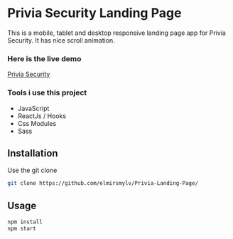# Privia Security Landing Page

This is a mobile, tablet and desktop responsive landing page app for Privia Security. It has nice scroll animation.

### Here is the live demo

[Privia Security](https://privia-landing-page.vercel.app/)

### Tools i use this project

- JavaScript
- ReactJs / Hooks
- Css Modules
- Sass

## Installation

Use the git clone

```bash
git clone https://github.com/elmirsmylv/Privia-Landing-Page/
```

## Usage

```javascript
npm install
npm start
```
